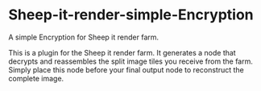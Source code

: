 # Sheep-it-render-simple-Encryption
A simple Encryption for Sheep it render farm.

This is a plugin for the Sheep it render farm. It generates a node that decrypts and reassembles the split image tiles you receive from the farm. Simply place this node before your final output node to reconstruct the complete image.





